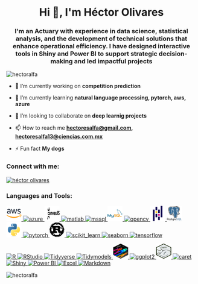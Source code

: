 <h1 align="center">Hi 👋, I'm Héctor Olivares</h1>
<h3 align="center">I'm an Actuary with experience in data science, statistical analysis, and the development of technical solutions that enhance operational efficiency. I have designed interactive tools in Shiny and Power BI to support strategic decision-making and led impactful projects</h3>

<p align="left"> <img src="https://komarev.com/ghpvc/?username=hectoralfa&label=Profile%20views&color=0e75b6&style=flat" alt="hectoralfa" /> </p>

- 🔭 I’m currently working on **competition prediction**

- 🌱 I’m currently learning **natural language processing, pytorch, aws, azure**

- 👯 I’m looking to collaborate on **deep learnig projects**

- 📫 How to reach me **hectoresalfa@gmail.com, hectoresalfa13@ciencias.com.mx**

- ⚡ Fun fact **My dogs**

<h3 align="left">Connect with me:</h3>
<p align="left">
<a href="https://linkedin.com/in/héctor-olivares-561278219" target="blank"><img align="center" src="https://raw.githubusercontent.com/rahuldkjain/github-profile-readme-generator/master/src/images/icons/Social/linked-in-alt.svg" alt="héctor olivares" height="30" width="40" /></a>
</p>

<h3 align="left">Languages and Tools:</h3>
<p align="left"> <a href="https://aws.amazon.com" target="_blank" rel="noreferrer"> <img src="https://raw.githubusercontent.com/devicons/devicon/master/icons/amazonwebservices/amazonwebservices-original-wordmark.svg" alt="aws" width="40" height="40"/> </a> <a href="https://azure.microsoft.com/en-in/" target="_blank" rel="noreferrer"> <img src="https://www.vectorlogo.zone/logos/microsoft_azure/microsoft_azure-icon.svg" alt="azure" width="40" height="40"/> </a> <a href="https://canvasjs.com" target="_blank" rel="noreferrer"> <img src="https://raw.githubusercontent.com/Hardik0307/Hardik0307/master/assets/canvasjs-charts.svg" alt="canvasjs" width="40" height="40"/> </a> <a href="https://www.mathworks.com/" target="_blank" rel="noreferrer"> <img src="https://upload.wikimedia.org/wikipedia/commons/2/21/Matlab_Logo.png" alt="matlab" width="40" height="40"/> </a> <a href="https://www.microsoft.com/en-us/sql-server" target="_blank" rel="noreferrer"> <img src="https://www.svgrepo.com/show/303229/microsoft-sql-server-logo.svg" alt="mssql" width="40" height="40"/> </a> <a href="https://www.mysql.com/" target="_blank" rel="noreferrer"> <img src="https://raw.githubusercontent.com/devicons/devicon/master/icons/mysql/mysql-original-wordmark.svg" alt="mysql" width="40" height="40"/> </a> <a href="https://opencv.org/" target="_blank" rel="noreferrer"> <img src="https://www.vectorlogo.zone/logos/opencv/opencv-icon.svg" alt="opencv" width="40" height="40"/> </a> <a href="https://pandas.pydata.org/" target="_blank" rel="noreferrer"> <img src="https://raw.githubusercontent.com/devicons/devicon/2ae2a900d2f041da66e950e4d48052658d850630/icons/pandas/pandas-original.svg" alt="pandas" width="40" height="40"/> </a> <a href="https://www.postgresql.org" target="_blank" rel="noreferrer"> <img src="https://raw.githubusercontent.com/devicons/devicon/master/icons/postgresql/postgresql-original-wordmark.svg" alt="postgresql" width="40" height="40"/> </a> <a href="https://www.python.org" target="_blank" rel="noreferrer"> <img src="https://raw.githubusercontent.com/devicons/devicon/master/icons/python/python-original.svg" alt="python" width="40" height="40"/> </a> <a href="https://pytorch.org/" target="_blank" rel="noreferrer"> <img src="https://www.vectorlogo.zone/logos/pytorch/pytorch-icon.svg" alt="pytorch" width="40" height="40"/> </a> <a href="https://www.rust-lang.org" target="_blank" rel="noreferrer"> <img src="https://raw.githubusercontent.com/devicons/devicon/master/icons/rust/rust-plain.svg" alt="rust" width="40" height="40"/> </a> <a href="https://scikit-learn.org/" target="_blank" rel="noreferrer"> <img src="https://upload.wikimedia.org/wikipedia/commons/0/05/Scikit_learn_logo_small.svg" alt="scikit_learn" width="40" height="40"/> </a> <a href="https://seaborn.pydata.org/" target="_blank" rel="noreferrer"> <img src="https://seaborn.pydata.org/_images/logo-mark-lightbg.svg" alt="seaborn" width="40" height="40"/> </a> <a href="https://www.tensorflow.org" target="_blank" rel="noreferrer"> <img src="https://www.vectorlogo.zone/logos/tensorflow/tensorflow-icon.svg" alt="tensorflow" width="40" height="40"/> </a> </p>
<p align="left">
  <!-- R -->
  <a href="https://www.r-project.org/" target="_blank" rel="noreferrer"> 
    <img src="https://www.r-project.org/logo/Rlogo.png" alt="R" width="40" height="40"/> 
  </a>
  
  <!-- RStudio -->
  <a href="https://posit.co/products/open-source/rstudio/" target="_blank" rel="noreferrer"> 
    <img src="https://upload.wikimedia.org/wikipedia/commons/thumb/1/1b/RStudio-Logo.svg/512px-RStudio-Logo.svg.png" alt="RStudio" width="40" height="40"/> 
  </a>
  
  <!-- Tidyverse -->
  <a href="https://www.tidyverse.org/" target="_blank" rel="noreferrer"> 
    <img src="https://avatars.githubusercontent.com/u/38233725?s=200&v=4" alt="Tidyverse" width="40" height="40"/> 
  </a>
  
  <!-- Tidymodels -->
  <a href="https://www.tidymodels.org/" target="_blank" rel="noreferrer"> 
    <img src="https://avatars.githubusercontent.com/u/44975466?s=200&v=4" alt="Tidymodels" width="40" height="40"/> 
  </a>
  
  <!-- dplyr -->
  <a href="https://dplyr.tidyverse.org/" target="_blank" rel="noreferrer"> 
    <img src="https://raw.githubusercontent.com/tidyverse/dplyr/main/man/figures/logo.png" alt="dplyr" width="40" height="40"/> 
  </a>
  
  <!-- ggplot2 -->
  <a href="https://ggplot2.tidyverse.org/" target="_blank" rel="noreferrer"> 
    <img src="https://ggplot2.tidyverse.org/logo.png" alt="ggplot2" width="40" height="40"/> 
  </a>
  
  <!-- purrr -->
  <a href="https://purrr.tidyverse.org/" target="_blank" rel="noreferrer"> 
    <img src="https://raw.githubusercontent.com/tidyverse/purrr/main/man/figures/logo.png" alt="purrr" width="40" height="40"/> 
  </a>
  
  <!-- caret -->
  <a href="https://topepo.github.io/caret/" target="_blank" rel="noreferrer"> 
    <img src="https://topepo.github.io/caret/images/caret-logo.png" alt="caret" width="40" height="40"/> 
  </a>
  
  <!-- Shiny -->
  <a href="https://shiny.rstudio.com/" target="_blank" rel="noreferrer"> 
    <img src="https://shiny.rstudio.com/images/shiny.png" alt="Shiny" width="40" height="40"/> 
  </a>
  
  <!-- Power BI -->
  <a href="https://powerbi.microsoft.com/" target="_blank" rel="noreferrer"> 
    <img src="https://upload.wikimedia.org/wikipedia/commons/c/cf/New_Power_BI_Logo.svg" alt="Power BI" width="40" height="40"/> 
  </a>
  
  <!-- Excel -->
  <a href="https://www.microsoft.com/en-us/microsoft-365/excel" target="_blank" rel="noreferrer"> 
    <img src="https://upload.wikimedia.org/wikipedia/commons/7/73/Microsoft_Excel_2013_logo.svg" alt="Excel" width="40" height="40"/> 
  </a>
  
  <!-- Markdown -->
  <a href="https://www.markdownguide.org/" target="_blank" rel="noreferrer"> 
    <img src="https://upload.wikimedia.org/wikipedia/commons/4/48/Markdown-mark.svg" alt="Markdown" width="40" height="40"/> 
  </a>
</p>


<p><img align="center" src="https://github-readme-stats.vercel.app/api/top-langs?username=hectoralfa&show_icons=true&locale=en&layout=compact" alt="hectoralfa" /></p>
